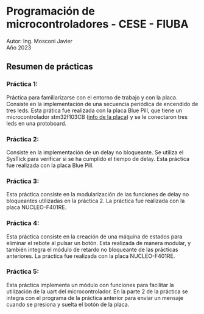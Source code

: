 # Programación de microcontroladores - CESE - FIUBA
Autor: Ing. Mosconi Javier \
Año 2023

## Resumen de prácticas
### Práctica 1:
Práctica para familiarizarse con el entorno de trabajo y con la placa. Consiste en la implementación de una secuencia periódica de encendido de tres leds. Esta prática fue realizada con la placa Blue Pill, que tiene un microcontrolador stm32f103CB ([info de la placa](https://stm32-base.org/boards/STM32F103C8T6-Blue-Pill.html)) y se le conectaron tres leds en una protoboard.

### Práctica 2:
Consiste en la implementación de un delay no bloqueante. Se utiliza el SysTick para verificar si se ha cumplido el tiempo de delay. Esta práctica fue realizada con la placa Blue Pill.

### Práctica 3:
Esta práctica consiste en la modularización de las funciones de delay no bloqueantes utilizadas en la práctica 2. La práctica fue realizada con la placa NUCLEO-F401RE.

### Práctica 4:
Esta práctica consiste en la creación de una máquina de estados para eliminar el rebote al pulsar un botón. Esta realizada de manera modular, y también integra el módulo de retardo no bloqueante de las prácticas anteriores. La práctica fue realizada con la placa NUCLEO-F401RE.

### Práctica 5:
Esta práctica implementa un módulo con funciones para facilitar la utilización de la uart del microcontrolador. En la parte 2 de la práctica se integra con el programa de la práctica anterior para envíar un mensaje cuando se presiona y suelta el botón de la placa.
